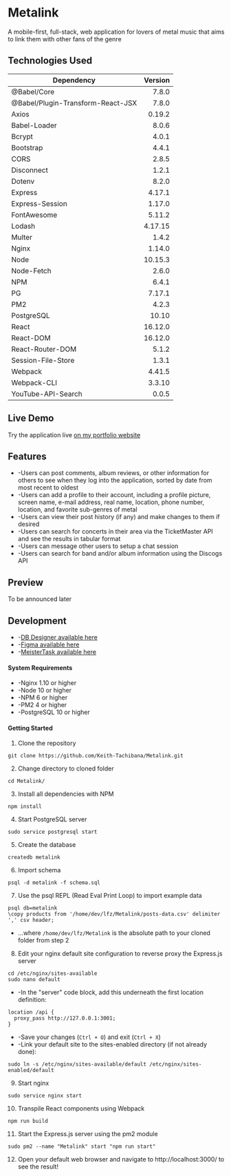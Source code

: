 # Metalink
A mobile-first, full-stack, web application for lovers of metal music that aims to link them with other fans of the genre
## Technologies Used
|              Dependency            | Version |
|------------------------------------|--------:|
| @Babel/Core                        | 7.8.0   |
| @Babel/Plugin-Transform-React-JSX  | 7.8.0   |
| Axios                              | 0.19.2  |
| Babel-Loader                       | 8.0.6   |
| Bcrypt                             | 4.0.1   |
| Bootstrap                          | 4.4.1   |
| CORS                               | 2.8.5   |
| Disconnect                         | 1.2.1   |
| Dotenv                             | 8.2.0   |
| Express                            | 4.17.1  |
| Express-Session                    | 1.17.0  |
| FontAwesome                        | 5.11.2  |
| Lodash                             | 4.17.15 |
| Multer                             | 1.4.2   |
| Nginx                              | 1.14.0  |
| Node                               | 10.15.3 |
| Node-Fetch                         | 2.6.0   |
| NPM                                | 6.4.1   | 
| PG                                 | 7.17.1  |
| PM2                                | 4.2.3   |
| PostgreSQL                         | 10.10   |
| React                              | 16.12.0 |
| React-DOM                          | 16.12.0 |
| React-Router-DOM                   | 5.1.2   |
| Session-File-Store                 | 1.3.1   |
| Webpack                            | 4.41.5  |
| Webpack-CLI                        | 3.3.10  |
| YouTube-API-Search                 | 0.0.5   |
## Live Demo
Try the application live [on my portfolio website](http://metalink.keith-tachibana.com/)
## Features
- -Users can post comments, album reviews, or other information for others to see when they log into the application, sorted by date from most recent to oldest
- -Users can add a profile to their account, including a profile picture, screen name, e-mail address, real name, location, phone number, location, and favorite sub-genres of metal
- -Users can view their post history (if any) and make changes to them if desired
- -Users can search for concerts in their area via the TicketMaster API and see the results in tabular format
- -Users can message other users to setup a chat session
- -Users can search for band and/or album information using the Discogs API
## Preview
To be announced later
## Development
- -[DB Designer available here](https://app.dbdesigner.net/designer/schema/312595)
- -[Figma available here](https://www.figma.com/file/pzkKz7ZmE00RLNJQBJOxA7/MetaLink?node-id=0%3A1)
- -[MeisterTask available here](https://www.meistertask.com/app/project/i8BR5WmN/metalink)
#### System Requirements
- -Nginx 1.10 or higher
- -Node 10 or higher
- -NPM 6 or higher
- -PM2 4 or higher
- -PostgreSQL 10 or higher
#### Getting Started
1. Clone the repository
  ```shell
  git clone https://github.com/Keith-Tachibana/Metalink.git
  ```
2. Change directory to cloned folder
  ```shell
  cd Metalink/
  ```
3. Install all dependencies with NPM
  ```shell
  npm install
  ```
4. Start PostgreSQL server
  ```shell
  sudo service postgresql start
  ```
5. Create the database
  ```shell
  createdb metalink
  ```
6. Import schema
  ```shell
  psql -d metalink -f schema.sql
  ```
7. Use the psql REPL (Read Eval Print Loop) to import example data
  ```shell
  psql db=metalink
  \copy products from '/home/dev/lfz/Metalink/posts-data.csv' delimiter ',' csv header;
  ```
  - ...where `/home/dev/lfz/Metalink` is the absolute path to your cloned folder from step 2
8. Edit your nginx default site configuration to reverse proxy the Express.js server
  ```shell
  cd /etc/nginx/sites-available
  sudo nano default
  ```
   - -In the "server" code block, add this underneath the first location definition:
  ```shell
  location /api {
    proxy_pass http://127.0.0.1:3001;
  }
  ```
   - -Save your changes (`Ctrl + O`) and exit (`Ctrl + X`)
   - -Link your default site to the sites-enabled directory (if not already done):
  ```shell
  sudo ln -s /etc/nginx/sites-available/default /etc/nginx/sites-enabled/default
  ```
9. Start nginx
  ```shell
  sudo service nginx start
  ```
10. Transpile React components using Webpack
  ```shell
  npm run build
  ```
11. Start the Express.js server using the pm2 module
  ```shell
  sudo pm2 --name "Metalink" start "npm run start"
  ```
12. Open your default web browser and navigate to http://localhost:3000/ to see the result!
